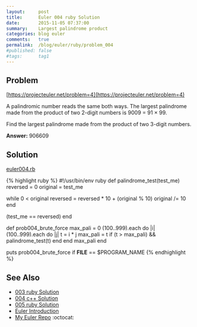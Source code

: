 ```yaml
---
layout:     post
title:      Euler 004 ruby Solution
date:       2015-11-05 07:37:00
summary:    Largest palindrome product
categories: blog euler
comments:   true
permalink:  /blog/euler/ruby/problem_004
#published: false
#tags:      tag1
---
```


## Problem

[https://projecteuler.net/problem=4](https://projecteuler.net/problem=4)

A palindromic number reads the same both ways. The largest palindrome made from the product of two 2-digit numbers is 9009 = 91 × 99.

Find the largest palindrome made from the product of two 3-digit numbers.

**Answer:** 906609

## Solution

[euler004.rb](https://github.com/tvarley/euler/blob/master/ruby/lib/euler004.rb)

{% highlight ruby %}
#!/usr/bin/env ruby
def palindrome_test(test_me)
  reversed = 0
  original = test_me

  while 0 < original
    reversed = reversed * 10 + (original % 10)
    original /= 10
  end

  (test_me == reversed)
end

def prob004_brute_force
  max_pali = 0
  (100..999).each do |i|
    (100..999).each do |j|
      t = i * j
      max_pali = t if (t > max_pali) && palindrome_test(t)
    end
  end
  max_pali
end

puts prob004_brute_force if __FILE__ == $PROGRAM_NAME
{% endhighlight %}

## See Also
* [003 ruby Solution]({{site.baseurl}}/blog/euler/ruby/problem_003)
* [004 c++ Solution]({{site.baseurl}}/blog/euler/cpp/problem_004)
* [005 ruby Solution]({{site.baseurl}}/blog/euler/ruby/problem_005)
* [Euler Introduction]({{site.baseurl}}/blog/euler/introduction)
* [My Euler Repo](https://github.com/tvarley/euler) :octocat:
